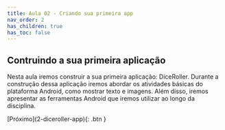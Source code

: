 ```yaml
---
title: Aula 02 - Criando sua primeira app
nav_order: 2
has_children: true
has_toc: false
---
```


## Contruindo a sua primeira aplicação

Nesta aula iremos construir a sua primeira aplicação: DiceRoller. Durante a construção dessa aplicação
iremos abordar os atividades básicas do plataforma Android, como mostrar texto e imagens.
Além disso, iremos apresentar as ferramentas Android que iremos utilizar ao longo da disciplina.

<span class="fs-3 float-right">
[Próximo](2-diceroller-app){: .btn }
</span>
